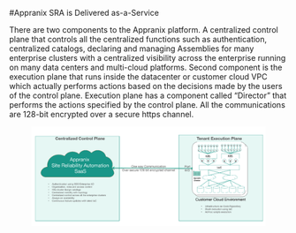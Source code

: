 #Appranix SRA is Delivered as-a-Service



There are two components to the Appranix platform. A centralized control plane that controls all the centralized functions such as authentication, centralized catalogs, declaring and managing Assemblies for many enterprise clusters with a centralized visibility across the enterprise running on many data centers and multi-cloud platforms. Second component is the execution plane that runs inside the datacenter or customer cloud VPC which actually performs actions based on the decisions made by the users of the control plane. Execution plane has a component called “Director” that performs the actions specified by the control plane. All the communications are 128-bit encrypted over a secure https channel.

<figure class="concept_image">
  <img src="images/appranix_sra.png" alt="Appranix SRA is Delivered as a Service" title="Appranix SRA is Delivered as a Service">
</figure>
